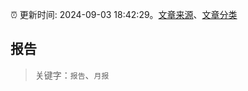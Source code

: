 :alarm_clock: 更新时间: 2024-09-03 18:42:29。[文章来源](/README.md)、[文章分类](/TAGS.md)

## 报告


> 关键字：`报告`、`月报`



